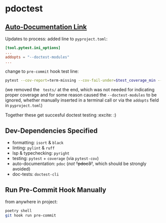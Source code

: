 # pdoctest


## [Auto-Documentation Link](https://ethanmsl.github.io/pdoctest/pdoctest.html)

Updates to process:
added line to `pyproject.toml`:
```toml
[tool.pytest.ini_options]
...
addopts = "--doctest-modules"
...
```

change to `pre-commit` hook test line:
```bash
pytest --cov-report=term-missing --cov-fail-under=$test_coverage_min --cov=src/
```
(we removed the ` tests/` at the end, which was not needed for indicating proper coverage and for some reason caused the `--doctest-modules` to be ignored, whether manually inserted in a terminal call or via the `addopts` field in `pyproject.toml`)

Together these get succesful doctest testing :excite: :)


## Dev-Dependencies Specified
- formatting: `isort` & `black`
- linting: `pylint` & `ruff`
- lsp & typechecking: `pyright`
- testing: `pytest` + `coverage` (via `pytest-cov`)
- auto-documentation: `pdoc` (*not* ~~"pdoc3"~~, which should be strongly avoided)
- doc-tests: `doctest-cli`


## Run Pre-Commit Hook Manually
from anywhere in project:
```zsh
poetry shell
git hook run pre-commit
```
